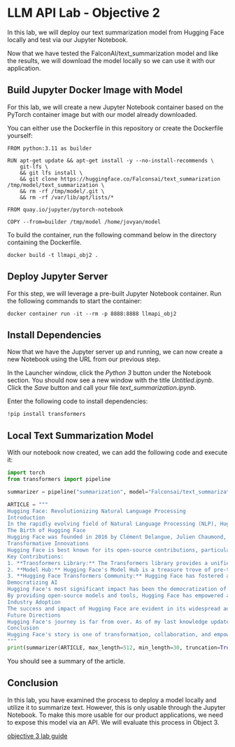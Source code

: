 # LLM API Lab - Objective 2

In this lab, we will deploy our text summarization model from Hugging Face locally and test via our Jupyter Notebook.

Now that we have tested the FalconAI/text_summarization model and like the results, we will download the model locally so we can use it with our application.


## Build Jupyter Docker Image with Model

For this lab, we will create a new Jupyter Notebook container based on the PyTorch container image but with our model already downloaded. 

You can either use the Dockerfile in this repository or create the Dockerfile yourself:

```docker
FROM python:3.11 as builder

RUN apt-get update && apt-get install -y --no-install-recommends \
    git-lfs \
    && git lfs install \
    && git clone https://huggingface.co/Falconsai/text_summarization /tmp/model/text_summarization \
    && rm -rf /tmp/model/.git \
    && rm -rf /var/lib/apt/lists/*

FROM quay.io/jupyter/pytorch-notebook

COPY --from=builder /tmp/model /home/jovyan/model
```

To build the container, run the following command below in the directory containing the Dockerfile. 

```shell
docker build -t llmapi_obj2 .
```

## Deploy Jupyter Server

For this step, we will leverage a pre-built Jupyter Notebook container.  Run the following commands to start the container:

```shell
docker container run -it --rm -p 8888:8888 llmapi_obj2
```

## Install Dependencies

Now that we have the Jupyter server up and running, we can now create a new Notebook using the URL from our previous step.

In the Launcher window, click the _Python 3_ button under the Notebook section.  You should now see a new window with the title _Untitled.ipynb_.  Click the _Save_ button and call your file _text_summarization.ipynb_.

Enter the following code to install dependencies:

```shell
!pip install transformers
```

## Local Text Summarization Model

With our notebook now created, we can add the following code and execute it:

```python
import torch
from transformers import pipeline

summarizer = pipeline("summarization", model="Falconsai/text_summarization")

ARTICLE = """ 
Hugging Face: Revolutionizing Natural Language Processing
Introduction
In the rapidly evolving field of Natural Language Processing (NLP), Hugging Face has emerged as a prominent and innovative force. This article will explore the story and significance of Hugging Face, a company that has made remarkable contributions to NLP and AI as a whole. From its inception to its role in democratizing AI, Hugging Face has left an indelible mark on the industry.
The Birth of Hugging Face
Hugging Face was founded in 2016 by Clément Delangue, Julien Chaumond, and Thomas Wolf. The name "Hugging Face" was chosen to reflect the company's mission of making AI models more accessible and friendly to humans, much like a comforting hug. Initially, they began as a chatbot company but later shifted their focus to NLP, driven by their belief in the transformative potential of this technology.
Transformative Innovations
Hugging Face is best known for its open-source contributions, particularly the "Transformers" library. This library has become the de facto standard for NLP and enables researchers, developers, and organizations to easily access and utilize state-of-the-art pre-trained language models, such as BERT, GPT-3, and more. These models have countless applications, from chatbots and virtual assistants to language translation and sentiment analysis.
Key Contributions:
1. **Transformers Library:** The Transformers library provides a unified interface for more than 50 pre-trained models, simplifying the development of NLP applications. It allows users to fine-tune these models for specific tasks, making it accessible to a wider audience.
2. **Model Hub:** Hugging Face's Model Hub is a treasure trove of pre-trained models, making it simple for anyone to access, experiment with, and fine-tune models. Researchers and developers around the world can collaborate and share their models through this platform.
3. **Hugging Face Transformers Community:** Hugging Face has fostered a vibrant online community where developers, researchers, and AI enthusiasts can share their knowledge, code, and insights. This collaborative spirit has accelerated the growth of NLP.
Democratizing AI
Hugging Face's most significant impact has been the democratization of AI and NLP. Their commitment to open-source development has made powerful AI models accessible to individuals, startups, and established organizations. This approach contrasts with the traditional proprietary AI model market, which often limits access to those with substantial resources.
By providing open-source models and tools, Hugging Face has empowered a diverse array of users to innovate and create their own NLP applications. This shift has fostered inclusivity, allowing a broader range of voices to contribute to AI research and development.
Industry Adoption
The success and impact of Hugging Face are evident in its widespread adoption. Numerous companies and institutions, from startups to tech giants, leverage Hugging Face's technology for their AI applications. This includes industries as varied as healthcare, finance, and entertainment, showcasing the versatility of NLP and Hugging Face's contributions.
Future Directions
Hugging Face's journey is far from over. As of my last knowledge update in September 2021, the company was actively pursuing research into ethical AI, bias reduction in models, and more. Given their track record of innovation and commitment to the AI community, it is likely that they will continue to lead in ethical AI development and promote responsible use of NLP technologies.
Conclusion
Hugging Face's story is one of transformation, collaboration, and empowerment. Their open-source contributions have reshaped the NLP landscape and democratized access to AI. As they continue to push the boundaries of AI research, we can expect Hugging Face to remain at the forefront of innovation, contributing to a more inclusive and ethical AI future. Their journey reminds us that the power of open-source collaboration can lead to groundbreaking advancements in technology and bring AI within the reach of many.
"""
print(summarizer(ARTICLE, max_length=512, min_length=30, truncation=True, do_sample=False))
```

You should see a summary of the article. 

## Conclusion

In this lab, you have examined the process to deploy a model locally and utilize it to summarize text.  However, this is only usable through the Jupyter Notebook.  To make this more usable for our product applications, we need to expose this model via an API.  We will evaluate this process in Object 3.

[objective 3 lab guide](../objective3/README.md)
